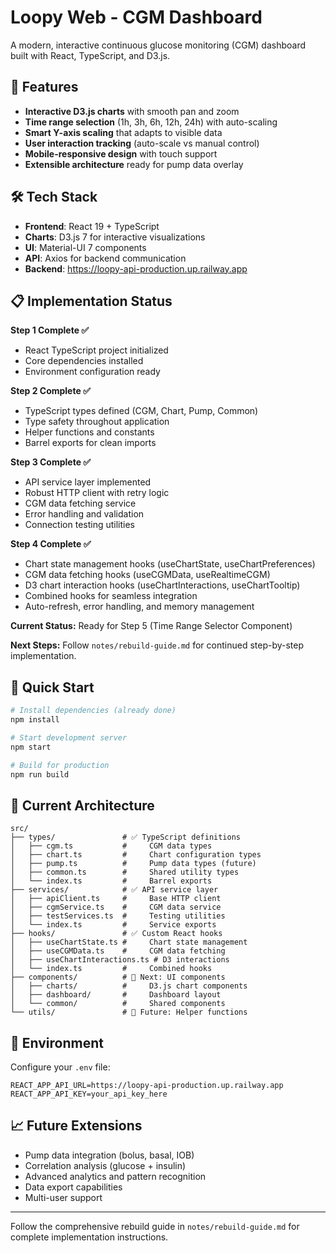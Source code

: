 # Loopy Web - CGM Dashboard

A modern, interactive continuous glucose monitoring (CGM) dashboard built with React, TypeScript, and D3.js.

## 🎯 Features

- **Interactive D3.js charts** with smooth pan and zoom
- **Time range selection** (1h, 3h, 6h, 12h, 24h) with auto-scaling  
- **Smart Y-axis scaling** that adapts to visible data
- **User interaction tracking** (auto-scale vs manual control)
- **Mobile-responsive design** with touch support
- **Extensible architecture** ready for pump data overlay

## 🛠 Tech Stack

- **Frontend**: React 19 + TypeScript
- **Charts**: D3.js 7 for interactive visualizations
- **UI**: Material-UI 7 components  
- **API**: Axios for backend communication
- **Backend**: https://loopy-api-production.up.railway.app

## 📋 Implementation Status

**Step 1 Complete ✅**
- React TypeScript project initialized
- Core dependencies installed  
- Environment configuration ready

**Step 2 Complete ✅**
- TypeScript types defined (CGM, Chart, Pump, Common)
- Type safety throughout application
- Helper functions and constants
- Barrel exports for clean imports

**Step 3 Complete ✅**
- API service layer implemented
- Robust HTTP client with retry logic
- CGM data fetching service
- Error handling and validation
- Connection testing utilities

**Step 4 Complete ✅**
- Chart state management hooks (useChartState, useChartPreferences)
- CGM data fetching hooks (useCGMData, useRealtimeCGM)
- D3 chart interaction hooks (useChartInteractions, useChartTooltip)
- Combined hooks for seamless integration
- Auto-refresh, error handling, and memory management

**Current Status:** Ready for Step 5 (Time Range Selector Component)

**Next Steps:**
Follow `notes/rebuild-guide.md` for continued step-by-step implementation.

## 🚀 Quick Start

```bash
# Install dependencies (already done)
npm install

# Start development server
npm start

# Build for production
npm run build
```

## 📁 Current Architecture

```
src/
├── types/               # ✅ TypeScript definitions
│   ├── cgm.ts           #     CGM data types
│   ├── chart.ts         #     Chart configuration types  
│   ├── pump.ts          #     Pump data types (future)
│   ├── common.ts        #     Shared utility types
│   └── index.ts         #     Barrel exports
├── services/            # ✅ API service layer
│   ├── apiClient.ts     #     Base HTTP client
│   ├── cgmService.ts    #     CGM data service
│   ├── testServices.ts  #     Testing utilities
│   └── index.ts         #     Service exports
├── hooks/               # ✅ Custom React hooks
│   ├── useChartState.ts #     Chart state management
│   ├── useCGMData.ts    #     CGM data fetching
│   ├── useChartInteractions.ts # D3 interactions
│   └── index.ts         #     Combined hooks
├── components/          # 🚧 Next: UI components
│   ├── charts/          #     D3.js chart components
│   ├── dashboard/       #     Dashboard layout
│   └── common/          #     Shared components
└── utils/               # 🔄 Future: Helper functions
```

## 🔧 Environment

Configure your `.env` file:
```env
REACT_APP_API_URL=https://loopy-api-production.up.railway.app
REACT_APP_API_KEY=your_api_key_here
```

## 📈 Future Extensions

- Pump data integration (bolus, basal, IOB)
- Correlation analysis (glucose + insulin)  
- Advanced analytics and pattern recognition
- Data export capabilities
- Multi-user support

---

Follow the comprehensive rebuild guide in `notes/rebuild-guide.md` for complete implementation instructions.